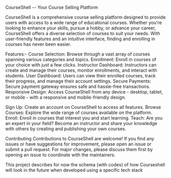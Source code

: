 CourseShell -- Your Course Selling Platform

CourseShell is a comprehensive course selling platform designed to provide users with access to a wide range of educational courses. Whether you're looking to enhance your skills, pursue a hobby, 
or advance your career, CourseShell offers a diverse selection of courses to suit your needs. With user-friendly features and an intuitive interface, finding and enrolling in courses has never been easier.

Features:-
Course Selection: Browse through a vast array of courses spanning various categories and topics.
Enrollment: Enroll in courses of your choice with just a few clicks.
Instructor Dashboard: Instructors can create and manage their courses, monitor enrollments, and interact with students.
User Dashboard: Users can view their enrolled courses, track their progress, and manage their account settings.
Secure Payments: Secure payment gateway ensures safe and hassle-free transactions.
Responsive Design: Access CourseShell from any device - desktop, tablet, or mobile - with a responsive and mobile-friendly design.

Sign Up: Create an account on CourseShell to access all features.
Browse Courses: Explore the wide range of courses available on the platform.
Enroll: Enroll in courses that interest you and start learning.
Teach: Are you an expert in your field? Become an instructor and share your knowledge with others by creating and publishing your own courses.

Contributing
Contributions to CourseShell are welcome! If you find any issues or have suggestions for improvement, please open an issue or submit a pull request.
For major changes, please discuss them first by opening an issue to coordinate with the maintainers.

This project describes for now the schema (with codes) of how Courseshell will look in the future when developed using a specific tech stack






